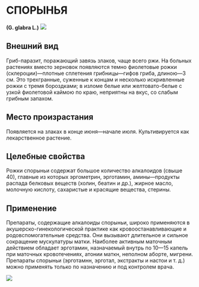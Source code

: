 # СПОРЫНЬЯ
**(G. glabra L.)**
![](polin3.jpg)

## Внешний вид
Гриб-паразит, поражающий завязь злаков, чаще всего ржи. На больных растениях вместо зерновок появляются темно фиолетовые рожки (склероции)—плотные сплетения грибницы—гифов гриба, длиною—З см. Это трехгранные, суженные к концам и несколько искривленные рожки с тремя бороздками; в изломе белые или желтовато-белые с узкой фиолетовой каймою по краю, неприятны на вкус, со слабым грибным запахом.       

## Место произрастания
Появляется на злаках в конце июня—начале июля. Культивируется как лекарственное растение.

## Целебные свойства
Рожки спорыньи содержат большое количество алкалоидов (свыше 40), главные из которых эргометрин, эрготамин, амины—продукты распада белковых веществ (холин, беатин и др.), жирное масло, молочную кислоту, сахаристые и красящие вещества, стерины.

## Применение
Препараты, содержащие алкалоиды спорыньи, широко применяются в акушерско-гинекологической практике как кровоостанавливающие и родовспомогательные средства. Они вызывают длительное и сильное сокращение мускулатуры матки. Наиболее активным маточным действием обладает эрготамин, назначаемый внутрь по 10—15 капель при маточных кровотечениях, атонии маткн, неполном аборте, мигрени. Препараты спорыньи (эрготамнн, эрготал, экстракты и настои и т. д.) можно применять только по назначению и под контролем врача.

![](Спорынья..jpg)

  